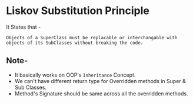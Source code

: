 # Liskov Substitution Principle

It States that -

``Objects of a SuperClass must be replacable or interchangable with objects of its SubClasses without breaking the code.``

## Note-

- It basically works on OOP's `Inheritance`  Concept.
- We can't have different return type for Overridden methods in Super & Sub Classes.
- Method's Signature should be same across all the overridden methods.
